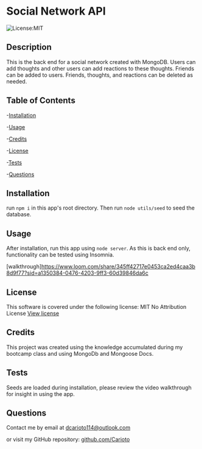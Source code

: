 # Social Network API

![License:MIT](https://img.shields.io/badge/License-MIT-blue)

## Description

This is the back end for a social network created with MongoDB. Users can add thoughts and other users can add reactions to these thoughts. Friends can be added to users. Friends, thoughts, and reactions can be deleted as needed.

## Table of Contents

-[Installation](#installation)

-[Usage](#usage)

-[Credits](#credits)

-[License](#license)

-[Tests](#tests)

-[Questions](#questions)

## Installation

run `npm i` in this app's root directory. Then run `node utils/seed` to seed the database.

## Usage

After installation, run this app using `node server`. As this is back end only, functionality can be tested using Insomnia.

[walkthrough]https://www.loom.com/share/345ff42717e0453ca2ed4caa3b8d9f77?sid=a1350384-0476-4203-9ff3-60d39846da6c

## License

This software is covered under the following license:
MIT No Attribution License
[View license](https://opensource.org/license/mit-0/)

## Credits

This project was created using the knowledge accumulated during my bootcamp class and using MongoDb and Mongoose Docs.

## Tests

Seeds are loaded during installation, please review the video walkthrough for insight in using the app.

## Questions

Contact me by email at dcarioto114@outlook.com

or visit my GitHub repository: [github.com/Carioto](https://github.com/Carioto)
